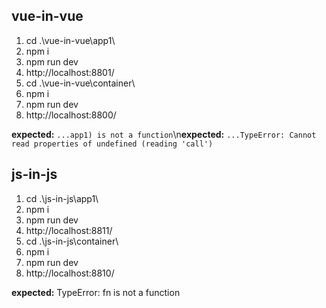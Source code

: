 ## vue-in-vue

1. cd .\vue-in-vue\app1\
2. npm i
3. npm run dev
4. http://localhost:8801/
5. cd .\vue-in-vue\container\
6. npm i
7. npm run dev
8. http://localhost:8800/

**expected:** `...app1) is not a function`\n**expected:** `...TypeError: Cannot read properties of undefined (reading 'call')`

## js-in-js

1. cd .\js-in-js\app1\
2. npm i
3. npm run dev
4. http://localhost:8811/
5. cd .\js-in-js\container\
6. npm i
7. npm run dev
8. http://localhost:8810/

**expected:** TypeError: fn is not a function
